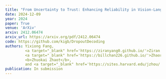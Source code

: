 ```yaml
---
title: "From Uncertainty to Trust: Enhancing Reliability in Vision-Language Models with Uncertainty-Guided Selective Decoding"
date: 2024-12-09
year: 2024
paper: True
venue: 'ArXiv'
arxiv: 2412.06474
arxiv_url: https://arxiv.org/pdf/2412.06474
code: https://github.com/kigb/DropoutDecoding
authors: Yixiong Fang, 
         <a target="_blank" href='https://ziranyang0.github.io/'>Ziran Yang</a>, 
         <a target="_blank" href='https://billchan226.github.io/'>Zhaorun Chen</a>,
         <b>Zhuokai Zhao†</b>, 
         and <a target="_blank" href='https://sites.harvard.edu/jzhou/'>Jiawei Zhou†</a>
publication: In submission
---
```

